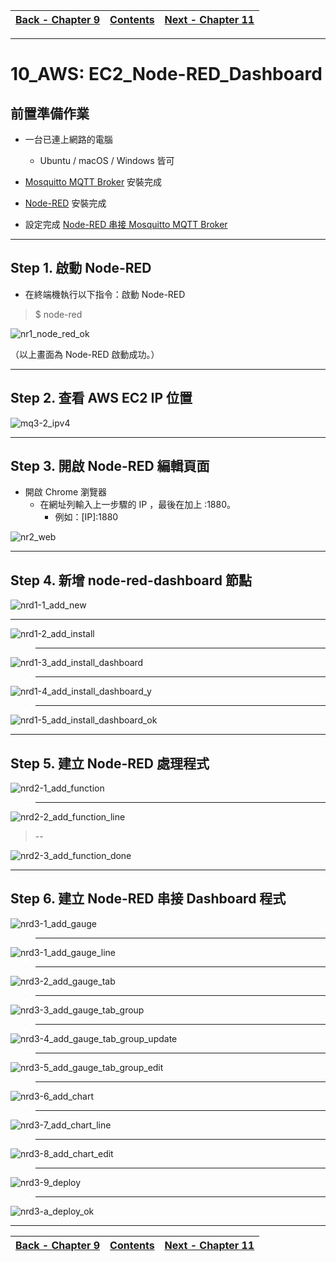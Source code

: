 |[Back - Chapter 9](https://github.com/xuan103/MQTT/blob/main/document/AWS:%20EC2_Node-RED_MQTT.md)|[Contents](https://github.com/xuan103/MQTT/blob/main/README.md)| [Next - Chapter 11](https://github.com/xuan103/MQTT/blob/main/document/AWS:%20EC2_Python_MQTT.md)
---| ---| ---|

---

# 10_AWS: EC2_Node-RED_Dashboard

## 前置準備作業


- 一台已連上網路的電腦
    - Ubuntu / macOS / Windows 皆可
- [Mosquitto MQTT Broker](https://github.com/xuan103/MQTT/blob/main/document/AWS:%20EC2_Install_MQTT.md) 安裝完成
- [Node-RED](https://github.com/xuan103/MQTT/blob/main/document/AWS:%20EC2_Install_Node-RED.md) 安裝完成

- 設定完成 [Node-RED 串接 Mosquitto MQTT Broker](https://github.com/xuan103/MQTT/blob/main/document/AWS:%20EC2_Node-RED_MQTT.md)

---
## Step 1. 啟動 Node-RED

- 在終端機執行以下指令：啟動 Node-RED

>$ node-red

![nr1_node_red_ok](https://github.com/xuan103/MQTT/blob/main/document/png/nr1_node_red_ok.png)

（以上畫面為 Node-RED 啟動成功。）

---

## Step 2. 查看 AWS EC2 IP 位置

![mq3-2_ipv4](https://github.com/xuan103/MQTT/blob/main/document/png/mq3-2_ipv4.png)

---

## Step 3. 開啟 Node-RED 編輯頁面

- 開啟 Chrome 瀏覽器
    - 在網址列輸入上一步驟的 IP ，最後在加上 :1880。
        - 例如：[IP]:1880

![nr2_web](https://github.com/xuan103/MQTT/blob/main/document/png/nr2_web.png)

---
## Step 4. 新增 node-red-dashboard 節點

![nrd1-1_add_new](https://github.com/xuan103/MQTT/blob/main/document/png/nrd1-1_add_new.png)

---

![nrd1-2_add_install](https://github.com/xuan103/MQTT/blob/main/document/png/nrd1-2_add_install.png)

>---

![nrd1-3_add_install_dashboard](https://github.com/xuan103/MQTT/blob/main/document/png/nrd1-3_add_install_dashboard.png)

>---

![nrd1-4_add_install_dashboard_y](https://github.com/xuan103/MQTT/blob/main/document/png/nrd1-4_add_install_dashboard_y.png)

>---

![nrd1-5_add_install_dashboard_ok](https://github.com/xuan103/MQTT/blob/main/document/png/nrd1-5_add_install_dashboard_ok.png)

---
## Step 5. 建立 Node-RED 處理程式 

![nrd2-1_add_function](https://github.com/xuan103/MQTT/blob/main/document/png/nrd2-1_add_function.png)

>---

![nrd2-2_add_function_line](https://github.com/xuan103/MQTT/blob/main/document/png/nrd2-2_add_function_line.png)

>--

![nrd2-3_add_function_done](https://github.com/xuan103/MQTT/blob/main/document/png/nrd2-3_add_function_done.png)

---

## Step 6. 建立 Node-RED 串接 Dashboard 程式

![nrd3-1_add_gauge](https://github.com/xuan103/MQTT/blob/main/document/png/nrd2-1_add_gauge.png)

>---

![nrd3-1_add_gauge_line](https://github.com/xuan103/MQTT/blob/main/document/png/nrd3-1_add_gauge_line.png)

>---

![nrd3-2_add_gauge_tab](https://github.com/xuan103/MQTT/blob/main/document/png/nrd3-2_add_gauge_tab.png)

>---

![nrd3-3_add_gauge_tab_group](https://github.com/xuan103/MQTT/blob/main/document/png/nrd3-3_add_gauge_tab_group.png)

>---

![nrd3-4_add_gauge_tab_group_update](https://github.com/xuan103/MQTT/blob/main/document/png/nrd3-4_add_gauge_tab_group_update.png)

>---

![nrd3-5_add_gauge_tab_group_edit](https://github.com/xuan103/MQTT/blob/main/document/png/nrd3-5_add_gauge_tab_group_edit.png)

>---

![nrd3-6_add_chart](https://github.com/xuan103/MQTT/blob/main/document/png/nrd3-6_add_chart.png)

>---

![nrd3-7_add_chart_line](https://github.com/xuan103/MQTT/blob/main/document/png/nrd3-7_add_chart_line.png)

>---

![nrd3-8_add_chart_edit](https://github.com/xuan103/MQTT/blob/main/document/png/nrd3-8_add_chart_edit.png)

>---

![nrd3-9_deploy](https://github.com/xuan103/MQTT/blob/main/document/png/nrd3-9_deploy.png)

>---

![nrd3-a_deploy_ok](https://github.com/xuan103/MQTT/blob/main/document/png/nrd3-a_deploy_ok.png)

---
|[Back - Chapter 9](https://github.com/xuan103/MQTT/blob/main/document/AWS:%20EC2_Node-RED_MQTT.md)|[Contents](https://github.com/xuan103/MQTT/blob/main/README.md)| [Next - Chapter 11](https://github.com/xuan103/MQTT/blob/main/document/AWS:%20EC2_Python_MQTT.md)
---| ---| ---|





